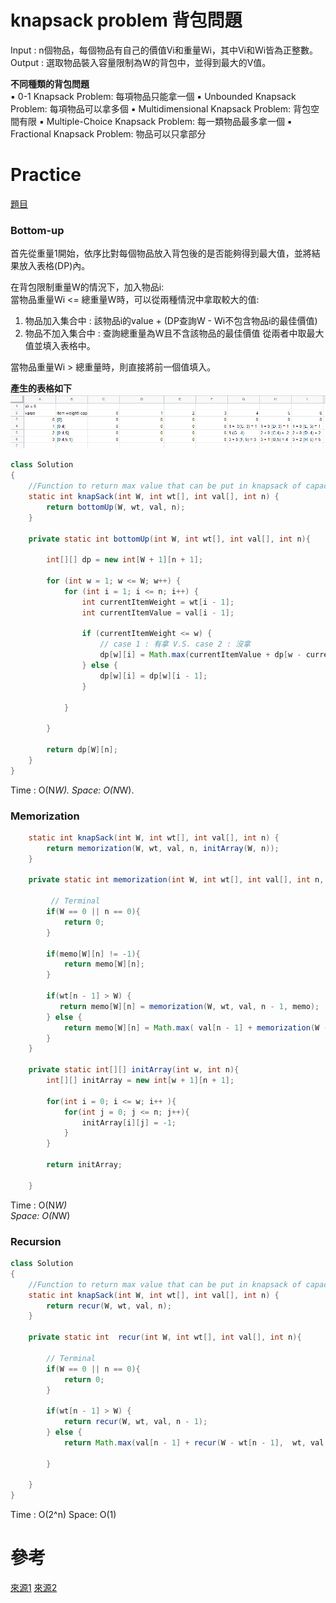 # knapsack problem 背包問題
Input : n個物品，每個物品有自己的價值Vi和重量Wi，其中Vi和Wi皆為正整數。
Output : 選取物品裝入容量限制為W的背包中，並得到最大的V值。

**不同種類的背包問題**  
▪ 0-1 Knapsack Problem: 每項物品只能拿一個
▪ Unbounded Knapsack Problem: 每項物品可以拿多個
▪ Multidimensional Knapsack Problem: 背包空間有限
▪ Multiple-Choice Knapsack Problem: 每一類物品最多拿一個
▪ Fractional Knapsack Problem: 物品可以只拿部分

# Practice
[題目](https://practice.geeksforgeeks.org/problems/0-1-knapsack-problem0945/1#)  

### Bottom-up
首先從重量1開始，依序比對每個物品放入背包後的是否能夠得到最大值，並將結果放入表格(DP)內。 
  
在背包限制重量W的情況下，加入物品i:  
  當物品重量Wi <= 總重量W時，可以從兩種情況中拿取較大的值:  
1. 物品加入集合中 : 該物品i的value + (DP查詢W - Wi不包含物品i的最佳價值)
2. 物品不加入集合中 : 查詢總重量為W且不含該物品的最佳價值
從兩者中取最大值並填入表格中。  

  當物品重量Wi > 總重量時，則直接將前一個值填入。  
  
**產生的表格如下**
![表格](/Dynamic%20programming/pic/kapsack_bottom_up_table.png)

```java
class Solution 
{ 
    //Function to return max value that can be put in knapsack of capacity W.
    static int knapSack(int W, int wt[], int val[], int n) { 
        return bottomUp(W, wt, val, n);
    } 
    
    private static int bottomUp(int W, int wt[], int val[], int n){
        
      	int[][] dp = new int[W + 1][n + 1];

	    for (int w = 1; w <= W; w++) {
			for (int i = 1; i <= n; i++) {
				int currentItemWeight = wt[i - 1];
				int currentItemValue = val[i - 1];

				if (currentItemWeight <= w) {
					// case 1 : 有拿 V.S. case 2 : 沒拿
					dp[w][i] = Math.max(currentItemValue + dp[w - currentItemWeight][i - 1], dp[w][i - 1]);
				} else {
					dp[w][i] = dp[w][i - 1];
				}

			}

		}

		return dp[W][n];
    }
}

```
Time : O(N*W). 
Space: O(N*W). 

### Memorization
```java
    static int knapSack(int W, int wt[], int val[], int n) { 
        return memorization(W, wt, val, n, initArray(W, n));
    } 

    private static int memorization(int W, int wt[], int val[], int n, int[][] memo) {
        
         // Terminal
        if(W == 0 || n == 0){
            return 0;
        }
        
        if(memo[W][n] != -1){
            return memo[W][n];
        }
        
        if(wt[n - 1] > W) {
           return memo[W][n] = memorization(W, wt, val, n - 1, memo);
        } else {
            return memo[W][n] = Math.max( val[n - 1] + memorization(W - wt[n - 1],  wt, val, n - 1, memo), memorization(W, wt, val, n - 1, memo));
        }
    }
    
    private static int[][] initArray(int w, int n){
        int[][] initArray = new int[w + 1][n + 1];
        
        for(int i = 0; i <= w; i++ ){
            for(int j = 0; j <= n; j++){
                initArray[i][j] = -1;
            }
        }
        
        return initArray;
        
    }
```
Time : O(N*W)  
Space: O(N*W)  

### Recursion
```java
class Solution 
{ 
    //Function to return max value that can be put in knapsack of capacity W.
    static int knapSack(int W, int wt[], int val[], int n) { 
        return recur(W, wt, val, n);
    } 
    
    private static int  recur(int W, int wt[], int val[], int n){
        
        // Terminal
        if(W == 0 || n == 0){
            return 0;
        }
        
        if(wt[n - 1] > W) {
            return recur(W, wt, val, n - 1);
        } else {
            return Math.max(val[n - 1] + recur(W - wt[n - 1],  wt, val, n - 1) ,recur(W, wt, val, n - 1));
            
        }
        
    }
}
```
Time : O(2^n) 
Space: O(1)

# 參考
[來源1](https://www.csie.ntu.edu.tw/~yvchen/f106-ada/doc/171019_DynamicProgramming2.pdf)
[來源2](https://www.geeksforgeeks.org/0-1-knapsack-problem-dp-10/)
